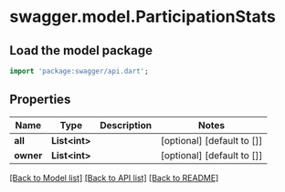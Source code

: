 # swagger.model.ParticipationStats

## Load the model package
```dart
import 'package:swagger/api.dart';
```

## Properties
Name | Type | Description | Notes
------------ | ------------- | ------------- | -------------
**all** | **List&lt;int&gt;** |  | [optional] [default to []]
**owner** | **List&lt;int&gt;** |  | [optional] [default to []]

[[Back to Model list]](../README.md#documentation-for-models) [[Back to API list]](../README.md#documentation-for-api-endpoints) [[Back to README]](../README.md)

